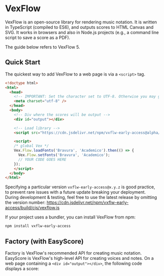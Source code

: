 # VexFlow

VexFlow is an open-source library for rendering music notation. It is written in TypeScript (compiled to ES6), and outputs scores to HTML Canvas and SVG. It works in browsers and also in Node.js projects (e.g., a command line script to save a score as a PDF).

The guide below refers to VexFlow 5.

## Quick Start

The quickest way to add VexFlow to a web page is via a `<script>` tag.

```html
<!doctype html>
<html>
  <head>
    <!-- IMPORTANT: Set the character set to UTF-8. Otherwise you may get weird symbols on the score. -->
    <meta charset="utf-8" />
  </head>
  <body>
    <!-- Div where the scores will be output -->
    <div id="output"></div>

    <!-- Load library -->
    <script src="https://cdn.jsdelivr.net/npm/vxflw-early-access@alpha/build/cjs/vexflow-core.js"></script>

    <script>
    /* global Vex */
    Vex.Flow.loadFonts('Bravura', 'Academico').then(() => {
      Vex.Flow.setFonts('Bravura', 'Academico');
      // YOUR CODE GOES HERE
    });
    </script>
  </body>
</html>
```

Specifying a particular version `vxflw-early-access@x.y.z` is good practice, to prevent rare issues with a future update breaking your deployment. During development &amp; testing, feel free to use the latest release by omitting the version number: https://cdn.jsdelivr.net/npm/vxflw-early-access/build/cjs/vexflow.js

If your project uses a bundler, you can install VexFlow from npm:

```sh
npm install vxflw-early-access
```

## Factory (with EasyScore)

Factory is VexFlow's recommended API for creating music notation. EasyScore is VexFlow's high-level API for creating voices and notes. On a web page containing a `<div id="output"></div>`, the following code displays a score:
